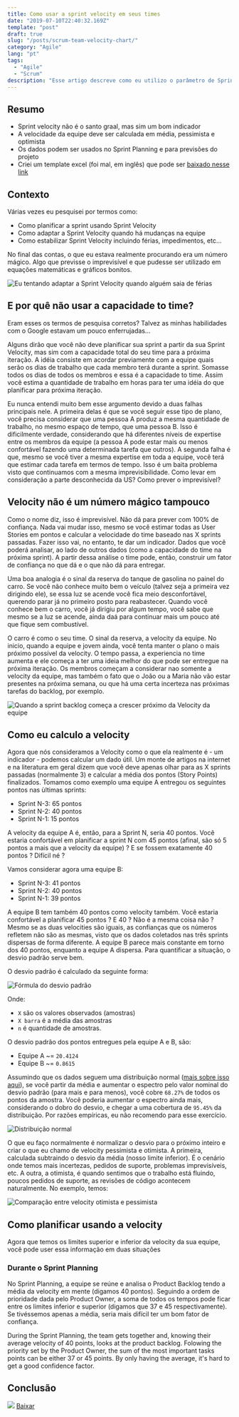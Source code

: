```yaml
---
title: Como usar a sprint velocity em seus times
date: "2019-07-10T22:40:32.169Z"
template: "post"
draft: true
slug: "/posts/scrum-team-velocity-chart/"
category: "Agile"
lang: "pt"
tags:
  - "Agile"
  - "Scrum"
description: "Esse artigo descreve como eu utilizo o parâmetro de Sprint Velocity no planejamento de Sprints"
---
```


## Resumo

* Sprint velocity não é o santo graal, mas sim um bom indicador
* A velocidade da equipe deve ser calculada em média, pessimista e optimista
* Os dados podem ser usados no Sprint Planning e para previsões do projeto
* Criei um template excel (foi mal, em inglês) que pode ser [baixado nesse link](#excel-gift)

## Contexto

Várias vezes eu pesquisei por termos como:

* Como planificar a sprint usando Sprint Velocity
* Como adaptar a Sprint Velocity quando há mudanças na equipe
* Como estabilizar Sprint Velocity incluindo férias, impedimentos, etc...

No final das contas, o que eu estava realmente procurando era um número mágico. Algo que previsse o imprevisível e que pudesse ser utilizado em equações matemáticas e gráficos bonitos.

![Eu tentando adaptar a Sprint Velocity quando alguém saia de férias](https://media.giphy.com/media/26xBI73gWquCBBCDe/giphy.gif)

## E por quê não usar a capacidade to time?

Eram esses os termos de pesquisa corretos? Talvez as minhas habilidades com o Google estavam um pouco enferrujadas...

Alguns dirão que você não deve planificar sua sprint a partir da sua Sprint Velocity, mas sim com a capacidade total do seu time para a próxima iteração. A idéia consiste em acordar previamente com a equipe quais serão os dias de trabalho que cada membro terá durante a sprint. Somasse todos os dias de todos os membros e essa é a capacidade to time. Assim você estima a quantidade de trabalho em horas para ter uma idéia do que planificar para próxima iteração.

Eu nunca entendi muito bem esse argumento devido a duas falhas principais nele. A primeira delas é que se você seguir esse tipo de plano, você precisa considerar que uma pessoa A produz a mesma quantidade de trabalho, no mesmo espaço de tempo, que uma pessoa B. Isso é dificilmente verdade, considerando que há diferentes níveis de expertise entre os membros da equipe (a pessoa A pode estar mais ou menos confortável fazendo uma determinada tarefa que outros). A segunda falha é que, mesmo se você tiver a mesma expertise em toda a equipe, você terá que estimar cada tarefa em termos de tempo. Isso é um baita problema visto que continuamos com a mesma imprevisibilidade. Como levar em consideração a parte desconhecida da US? Como prever o imprevisível?

## Velocity não é um número mágico tampouco

Como o nome diz, isso é imprevisível. Não dá para prever com 100% de confiança. Nada vai mudar isso, mesmo se você estimar todas as User Stories em pontos e calcular a velocidade do time baseado nas X sprints passadas. Fazer isso vai, no entanto, te dar um indicador. Dados que você poderá analisar, ao lado de outros dados (como a capacidade do time na próxima sprint). A partir dessa análise o time pode, então, construir um fator de confiança no que dá e o que não dá para entregar.

Uma boa analogia é o sinal da reserva do tanque de gasolina no painel do carro. Se você não conhece muito bem o veículo (talvez seja a primeira vez dirigindo ele), se essa luz se acende você fica meio desconfortável, querendo parar já no primeiro posto para reabastecer. Quando você conhece bem o carro, você já dirigiu por algum tempo, você sabe que mesmo se a luz se acende, ainda daá para continuar mais um pouco até que fique sem combustível.

O carro é como o seu time. O sinal da reserva, a velocity da equipe. No inicio, quando a equipe e jovem ainda, você tenta manter o plano o mais próximo possível da velocity. O tempo passa, a experiencia no time aumenta e ele começa a ter uma ideia melhor do que pode ser entregue na próxima iteração. Os membros começam a considerar nao somente a velocity da equipe, mas também o fato que o João ou a Maria não vão estar presentes na próxima semana, ou que há uma certa incerteza nas próximas tarefas do backlog, por exemplo.

![Quando a sprint backlog começa a crescer próximo da Velocity da equipe](/media/scrum-velocity/low-gas-tank.jpg)

## Como eu calculo a velocity

Agora que nós consideramos a Velocity como o que ela realmente é - um indicador - podemos calcular um dado útil. Um monte de artigos na internet e na literatura em geral dizem que você deve apenas olhar para as X sprints passadas (normalmente 3) e calcular a média dos pontos (Story Points) finalizados. Tomamos como exemplo uma equipe A entregou os seguintes pontos nas ùltimas sprints:

* Sprint N-3: 65 pontos
* Sprint N-2: 40 pontos
* Sprint N-1: 15 pontos

A velocity da equipe A é, então, para a Sprint N, seria 40 pontos. Você estaria confortável em planificar a sprint N com 45 pontos (afinal, são só 5 pontos a mais que a velocity da equipe) ? E se fossem exatamente 40 pontos ? Difícil né ?

Vamos considerar agora uma equipe B:

* Sprint N-3: 41 pontos
* Sprint N-2: 40 pontos
* Sprint N-1: 39 pontos

A equipe B tem também 40 pontos como velocity também. Você estaria confortável a planificar 45 pontos ? E 40 ? Não é a mesma coisa não ? Mesmo se as duas velocities são iguais, as confianças que os números refletem não são as mesmas, visto que os dados coletados nas três sprints dispersas de forma diferente. A equipe B parece mais constante em torno dos 40 pontos, enquanto a equipe A dispersa.
Para quantificar a situação, o desvio padrão serve bem.

O desvio padrão é calculado da seguinte forma:

![Fórmula do desvio padrão](/media/scrum-velocity/std-formula.png)

Onde:

* ``X`` são os valores observados (amostras)
* ``X barra`` é a média das amostras
* ``n`` é quantidade de amostras.

O desvio padrão dos pontos entregues pela equipe A e B, são:

* Equipe A ~= ``20.4124``
* Equipe B ~= ``0.8615``

Assumindo que os dados seguem uma distribuição normal ([mais sobre isso aqui](https://pt.wikipedia.org/wiki/Distribui%C3%A7%C3%A3o_normal)), se você partir da média e aumentar o espectro pelo valor nominal do desvio padrão (para mais e para menos), você cobre ``68.27%`` de todos os pontos da amostra. Você poderia aumentar o espectro ainda mais, considerando o dobro do desvio, e chegar a uma cobertura de ``95.45%`` da distribuição. Por razões empíricas, eu não recomendo para esse exercício.

![Distribuição normal](/media/scrum-velocity/normal-distribution.png)

O que eu faço normalmente é normalizar o desvio para o próximo inteiro e criar o que eu chamo de velocity pessimista e otimista. A primeira, calculada subtraindo o desvio da média (nosso limite inferior). É o cenário onde temos mais incertezas, pedidos de suporte, problemas imprevisíveis, etc. A outra, a otimista, é quando sentimos que o trabalho está fluindo, poucos pedidos de suporte, as revisões de código acontecem naturalmente. No exemplo, temos:

![Comparação entre velocity otimista e pessimista](/media/scrum-velocity/optimistic-pessimistic-example.png)

## Como planificar usando a velocity

Agora que temos os limites superior e inferior da velocity da sua equipe, você pode user essa informação em duas situações

### Durante o Sprint Planning

No Sprint Planning, a equipe se reúne e analisa o Product Backlog tendo a média da velocity em mente (digamos 40 pontos). Seguindo a ordem de prioridade dada pelo Product Owner, a soma de todos os tempos pode ficar entre os limites inferior e superior (digamos que 37 e 45 respectivamente). Se tivéssemos apenas a média, seria mais difícil ter um bom fator de confiança.

During the Sprint Planning, the team gets together and, knowing their average velocity of 40 points, looks at the product backlog. Folowing the priority set by the Product Owner, the sum of the most important tasks points can be either 37 or 45 points. By only having the average, it's hard to get a good confidence factor.

## <a name="excel-gift"></a>Conclusão

![](/media/scrum-velocity/excel-file-icon.png)
[Baixar](/media/scrum-velocity/team-velocity.xlsx)